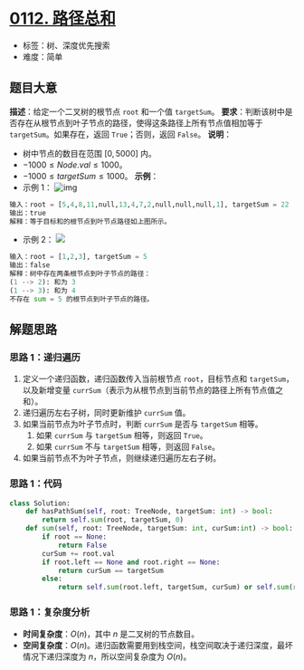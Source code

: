 # [0112. 路径总和](https://leetcode.cn/problems/path-sum/)
- 标签：树、深度优先搜索
- 难度：简单
## 题目大意
**描述**：给定一个二叉树的根节点 `root` 和一个值 `targetSum`。
**要求**：判断该树中是否存在从根节点到叶子节点的路径，使得这条路径上所有节点值相加等于 `targetSum`。如果存在，返回 `True`；否则，返回 `False`。
**说明**：
- 树中节点的数目在范围 $[0, 5000]$ 内。
- $-1000 \le Node.val \le 1000$。
- $-1000 \le targetSum \le 1000$。
**示例**：
- 示例 1：
![img](https://assets.leetcode.com/uploads/2021/01/18/pathsum1.jpg)
```python
输入：root = [5,4,8,11,null,13,4,7,2,null,null,null,1], targetSum = 22
输出：true
解释：等于目标和的根节点到叶节点路径如上图所示。
```
- 示例 2：
![](https://assets.leetcode.com/uploads/2021/01/18/pathsum2.jpg)
```python
输入：root = [1,2,3], targetSum = 5
输出：false
解释：树中存在两条根节点到叶子节点的路径：
(1 --> 2): 和为 3
(1 --> 3): 和为 4
不存在 sum = 5 的根节点到叶子节点的路径。
```
## 解题思路
### 思路 1：递归遍历
1. 定义一个递归函数，递归函数传入当前根节点 `root`，目标节点和 `targetSum`，以及新增变量 `currSum`（表示为从根节点到当前节点的路径上所有节点值之和）。
2. 递归遍历左右子树，同时更新维护 `currSum` 值。
3. 如果当前节点为叶子节点时，判断 `currSum` 是否与 `targetSum` 相等。
   1. 如果 `currSum` 与 `targetSum` 相等，则返回 `True`。
   2. 如果 `currSum` 不与 `targetSum` 相等，则返回 `False`。
4. 如果当前节点不为叶子节点，则继续递归遍历左右子树。
### 思路 1：代码
```python
class Solution:
    def hasPathSum(self, root: TreeNode, targetSum: int) -> bool:
        return self.sum(root, targetSum, 0)
    def sum(self, root: TreeNode, targetSum: int, curSum:int) -> bool:
        if root == None:
            return False
        curSum += root.val
        if root.left == None and root.right == None:
            return curSum == targetSum
        else:
            return self.sum(root.left, targetSum, curSum) or self.sum(root.right, targetSum, curSum)
```
### 思路 1：复杂度分析
- **时间复杂度**：$O(n)$，其中 $n$ 是二叉树的节点数目。
- **空间复杂度**：$O(n)$。递归函数需要用到栈空间，栈空间取决于递归深度，最坏情况下递归深度为 $n$，所以空间复杂度为 $O(n)$。